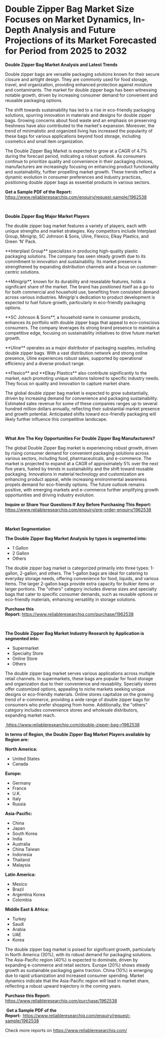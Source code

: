 <p><h1>Double Zipper Bag Market Size Focuses on Market Dynamics, In-Depth Analysis and Future Projections of its Market Forecasted for Period from 2025 to 2032</h1></p><p><strong>Double Zipper Bag Market Analysis and Latest Trends</strong></p>
<p><p>Double zipper bags are versatile packaging solutions known for their secure closure and airtight design. They are commonly used for food storage, travel, and organization, providing enhanced protection against moisture and contaminants. The market for double zipper bags has been witnessing notable growth, driven by increasing consumer demand for convenient and reusable packaging options. </p><p>The shift towards sustainability has led to a rise in eco-friendly packaging solutions, spurring innovation in materials and designs for double zipper bags. Growing concerns about food waste and an emphasis on preserving freshness have also contributed to the market's expansion. Moreover, the trend of minimalistic and organized living has increased the popularity of these bags for various applications beyond food storage, including cosmetics and small item organization.</p><p>The Double Zipper Bag Market is expected to grow at a CAGR of 4.7% during the forecast period, indicating a robust outlook. As consumers continue to prioritize quality and convenience in their packaging choices, manufacturers are increasingly focusing on enhancing product functionality and sustainability, further propelling market growth. These trends reflect a dynamic evolution in consumer preferences and industry practices, positioning double zipper bags as essential products in various sectors.</p></p>
<p><strong>Get a Sample PDF of the Report:&nbsp;</strong> <a href="https://www.reliableresearchiq.com/enquiry/request-sample/1962538?utm_campaign=1129&utm_medium=2&utm_source=Github&utm_content=ia&utm_term=07022025&utm_id=double-zipper-bag">https://www.reliableresearchiq.com/enquiry/request-sample/1962538</a></p>
<p>&nbsp;</p>
<p><strong>Double Zipper Bag Major Market Players</strong></p>
<p><p>The double zipper bag market features a variety of players, each with unique strengths and market strategies. Key competitors include Interplast Group, Minigrip, SC Johnson & Sons, Uline, Flexico, Elkay Plastics, and Green ‘N’ Pack.</p><p>**Interplast Group** specializes in producing high-quality plastic packaging solutions. The company has seen steady growth due to its commitment to innovation and sustainability. Its market presence is strengthened by expanding distribution channels and a focus on customer-centric solutions.</p><p>**Minigrip**, known for its durability and resealable features, holds a significant share of the market. The brand has positioned itself as a go-to for both commercial and household use, benefiting from consistent demand across various industries. Minigrip's dedication to product development is expected to fuel future growth, particularly in eco-friendly packaging options.</p><p>**SC Johnson & Sons**, a household name in consumer products, enhances its portfolio with double zipper bags that appeal to eco-conscious consumers. The company leverages its strong brand presence to maintain a competitive edge, focusing on sustainability initiatives to drive future market growth.</p><p>**Uline** operates as a major distributor of packaging supplies, including double zipper bags. With a vast distribution network and strong online presence, Uline experiences robust sales, supported by operational efficiency and a diverse product range.</p><p>**Flexico** and **Elkay Plastics** also contribute significantly to the market, each promoting unique solutions tailored to specific industry needs. They focus on quality and innovation to capture market share.</p><p>The global double zipper bag market is expected to grow substantially, driven by increasing demand for convenience and packaging sustainability. Estimated sales revenue for some of these companies ranges up to several hundred million dollars annually, reflecting their substantial market presence and growth potential. Anticipated shifts toward eco-friendly packaging will likely further influence this competitive landscape.</p></p>
<p>&nbsp;</p>
<p><strong>What Are The Key Opportunities For Double Zipper Bag Manufacturers?</strong></p>
<p><p>The global Double Zipper Bag market is experiencing robust growth, driven by rising consumer demand for convenient packaging solutions across various sectors, including food, pharmaceuticals, and e-commerce. The market is projected to expand at a CAGR of approximately 5% over the next five years, fueled by trends in sustainability and the shift toward reusable packaging. Innovations in material technology and customization are enhancing product appeal, while increasing environmental awareness propels demand for eco-friendly options. The future outlook remains positive, with emerging markets and e-commerce further amplifying growth opportunities and driving industry evolution.</p></p>
<p><strong>Inquire or Share Your Questions If Any Before Purchasing This Report:</strong> <a href="https://www.reliableresearchiq.com/enquiry/pre-order-enquiry/1962538?utm_campaign=1129&utm_medium=2&utm_source=Github&utm_content=ia&utm_term=07022025&utm_id=double-zipper-bag">https://www.reliableresearchiq.com/enquiry/pre-order-enquiry/1962538</a></p>
<p>&nbsp;</p>
<p><strong>Market Segmentation</strong></p>
<p><strong>The Double Zipper Bag Market Analysis by types is segmented into:</strong></p>
<p><ul><li>1 Gallon</li><li>2 Gallon</li><li>Others</li></ul></p>
<p><p>The double zipper bag market is categorized primarily into three types: 1-gallon, 2-gallon, and others. The 1-gallon bags are ideal for catering to everyday storage needs, offering convenience for food, liquids, and various items. The larger 2-gallon bags provide extra capacity for bulkier items or larger portions. The "others" category includes diverse sizes and specialty bags that cater to specific consumer demands, such as reusable options or eco-friendly materials, enhancing versatility in storage solutions.</p></p>
<p><strong>Purchase this Report:&nbsp;</strong><a href="https://www.reliableresearchiq.com/purchase/1962538?utm_campaign=1129&utm_medium=2&utm_source=Github&utm_content=ia&utm_term=07022025&utm_id=double-zipper-bag">https://www.reliableresearchiq.com/purchase/1962538</a></p>
<p>&nbsp;</p>
<p><strong>The Double Zipper Bag Market Industry Research by Application is segmented into:</strong></p>
<p><ul><li>Supermarket</li><li>Specialty Store</li><li>Online Store</li><li>Others</li></ul></p>
<p><p>The double zipper bag market serves various applications across multiple retail channels. In supermarkets, these bags are popular for food storage and organization due to their convenience and reusability. Specialty stores offer customized options, appealing to niche markets seeking unique designs or eco-friendly materials. Online stores capitalize on the growing trend of e-commerce, providing a wide range of double zipper bags for consumers who prefer shopping from home. Additionally, the "others" category includes convenience stores and wholesale distributors, expanding market reach.</p></p>
<p><a href="https://www.reliableresearchiq.com/double-zipper-bag-r1962538?utm_campaign=1129&utm_medium=2&utm_source=Github&utm_content=ia&utm_term=07022025&utm_id=double-zipper-bag">&nbsp;https://www.reliableresearchiq.com/double-zipper-bag-r1962538</a></p>
<p><strong>In terms of Region, the Double Zipper Bag Market Players available by Region are:</strong></p>
<p>
    <p> <strong> North America: </strong>
        <ul>
            <li>United States</li>
            <li>Canada</li>
        </ul>
        </p> 
    <p> <strong> Europe: </strong>
        <ul>
            <li>Germany</li>
            <li>France</li>
            <li>U.K.</li>
            <li>Italy</li>
            <li>Russia</li>
        </ul>
        </p> 
    <p> <strong> Asia-Pacific: </strong>
        <ul>
            <li>China</li>
            <li>Japan</li>
            <li>South Korea</li>
            <li>India</li>
            <li>Australia</li>
            <li>China Taiwan</li>
            <li>Indonesia</li>
            <li>Thailand</li>
            <li>Malaysia</li>
        </ul>
        </p> 
    <p> <strong> Latin America: </strong>
        <ul>
            <li>Mexico</li>
            <li>Brazil</li>
            <li>Argentina Korea</li>
            <li>Colombia</li>
        </ul>
        </p> 
    <p> <strong> Middle East & Africa: </strong>
        <ul>
            <li>Turkey</li>
            <li>Saudi</li>
            <li>Arabia</li>
            <li>UAE</li>
            <li>Korea</li>
        </ul>
    </p>
    </p>
<p><p>The double zipper bag market is poised for significant growth, particularly in North America (30%), with its robust demand for packaging solutions. The Asia-Pacific region (40%) is expected to dominate, driven by expanding e-commerce and retail sectors. Europe (20%) shows steady growth as sustainable packaging gains traction. China (10%) is emerging due to rapid urbanization and increased consumer spending. Market dynamics indicate that the Asia-Pacific region will lead in market share, reflecting a robust upward trajectory in the coming years.</p></p>
<p><strong>Purchase this Report: </strong><a href="https://www.reliableresearchiq.com/purchase/1962538?utm_campaign=1129&utm_medium=2&utm_source=Github&utm_content=ia&utm_term=07022025&utm_id=double-zipper-bag">https://www.reliableresearchiq.com/purchase/1962538</a></p>
<p>&nbsp;<strong>Get a Sample PDF of the Report:&nbsp;&nbsp;</strong><a href="https://www.reliableresearchiq.com/enquiry/request-sample/1962538?utm_campaign=1129&utm_medium=2&utm_source=Github&utm_content=ia&utm_term=07022025&utm_id=double-zipper-bag">https://www.reliableresearchiq.com/enquiry/request-sample/1962538</a></p>
<p><strong></strong></p>
<p>Check more reports on <a href="https://www.reliableresearchiq.com/?utm_campaign=1129&utm_medium=2&utm_source=Github&utm_content=ia&utm_term=07022025&utm_id=double-zipper-bag">https://www.reliableresearchiq.com/</a></p>